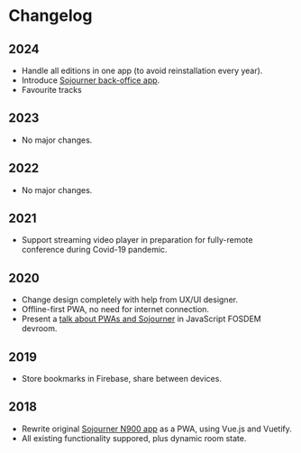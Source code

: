 # Changelog

## 2024

- Handle all editions in one app (to avoid reinstallation every year).
- Introduce [Sojourner back-office app](https://bo.sojourner.rocks).
- Favourite tracks

## 2023

- No major changes.

## 2022

- No major changes.

## 2021

- Support streaming video player in preparation for fully-remote conference during Covid-19 pandemic.

## 2020

- Change design completely with help from UX/UI designer.
- Offline-first PWA, no need for internet connection.
- Present a [talk about PWAs and Sojourner](https://fosdem.sojourner.rocks/2020/event/10109) in JavaScript FOSDEM devroom.

## 2019

- Store bookmarks in Firebase, share between devices.

## 2018

- Rewrite original [Sojourner N900 app](https://github.com/loomchild/sojourner) as a PWA, using Vue.js and Vuetify.
- All existing functionality suppored, plus dynamic room state.
